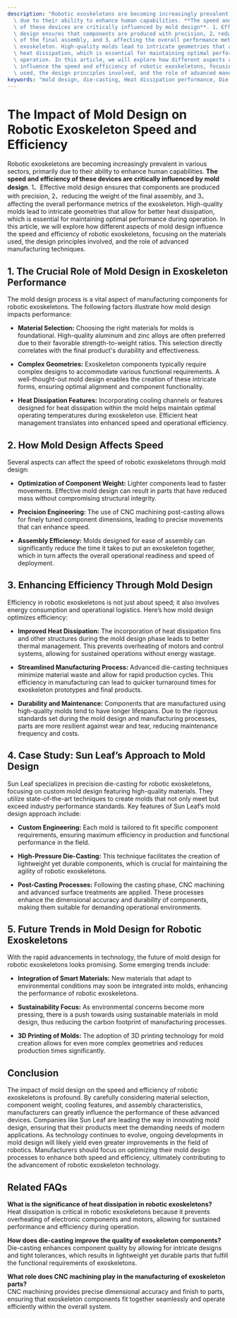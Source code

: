 ```yaml
---
description: "Robotic exoskeletons are becoming increasingly prevalent in various sectors, primarily\
  \ due to their ability to enhance human capabilities. **The speed and efficiency\
  \ of these devices are critically influenced by mold design**. 1、Effective mold\
  \ design ensures that components are produced with precision, 2、reducing the weight\
  \ of the final assembly, and 3、affecting the overall performance metrics of the\
  \ exoskeleton. High-quality molds lead to intricate geometries that allow for better\
  \ heat dissipation, which is essential for maintaining optimal performance during\
  \ operation. In this article, we will explore how different aspects of mold design\
  \ influence the speed and efficiency of robotic exoskeletons, focusing on the materials\
  \ used, the design principles involved, and the role of advanced manufacturing techniques."
keywords: "mold design, die-casting, Heat dissipation performance, Die casting process"
---
```

# The Impact of Mold Design on Robotic Exoskeleton Speed and Efficiency

Robotic exoskeletons are becoming increasingly prevalent in various sectors, primarily due to their ability to enhance human capabilities. **The speed and efficiency of these devices are critically influenced by mold design**. 1、Effective mold design ensures that components are produced with precision, 2、reducing the weight of the final assembly, and 3、affecting the overall performance metrics of the exoskeleton. High-quality molds lead to intricate geometries that allow for better heat dissipation, which is essential for maintaining optimal performance during operation. In this article, we will explore how different aspects of mold design influence the speed and efficiency of robotic exoskeletons, focusing on the materials used, the design principles involved, and the role of advanced manufacturing techniques.

## **1. The Crucial Role of Mold Design in Exoskeleton Performance**

The mold design process is a vital aspect of manufacturing components for robotic exoskeletons. The following factors illustrate how mold design impacts performance:

- **Material Selection:** Choosing the right materials for molds is foundational. High-quality aluminum and zinc alloys are often preferred due to their favorable strength-to-weight ratios. This selection directly correlates with the final product's durability and effectiveness.
  
- **Complex Geometries:** Exoskeleton components typically require complex designs to accommodate various functional requirements. A well-thought-out mold design enables the creation of these intricate forms, ensuring optimal alignment and component functionality.

- **Heat Dissipation Features:** Incorporating cooling channels or features designed for heat dissipation within the mold helps maintain optimal operating temperatures during exoskeleton use. Efficient heat management translates into enhanced speed and operational efficiency. 

## **2. How Mold Design Affects Speed**

Several aspects can affect the speed of robotic exoskeletons through mold design:

- **Optimization of Component Weight:** Lighter components lead to faster movements. Effective mold design can result in parts that have reduced mass without compromising structural integrity.

- **Precision Engineering:** The use of CNC machining post-casting allows for finely tuned component dimensions, leading to precise movements that can enhance speed.

- **Assembly Efficiency:** Molds designed for ease of assembly can significantly reduce the time it takes to put an exoskeleton together, which in turn affects the overall operational readiness and speed of deployment.

## **3. Enhancing Efficiency Through Mold Design**

Efficiency in robotic exoskeletons is not just about speed; it also involves energy consumption and operational logistics. Here’s how mold design optimizes efficiency:

- **Improved Heat Dissipation:** The incorporation of heat dissipation fins and other structures during the mold design phase leads to better thermal management. This prevents overheating of motors and control systems, allowing for sustained operations without energy wastage.

- **Streamlined Manufacturing Process:** Advanced die-casting techniques minimize material waste and allow for rapid production cycles. This efficiency in manufacturing can lead to quicker turnaround times for exoskeleton prototypes and final products.

- **Durability and Maintenance:** Components that are manufactured using high-quality molds tend to have longer lifespans. Due to the rigorous standards set during the mold design and manufacturing processes, parts are more resilient against wear and tear, reducing maintenance frequency and costs.

## **4. Case Study: Sun Leaf’s Approach to Mold Design**

Sun Leaf specializes in precision die-casting for robotic exoskeletons, focusing on custom mold design featuring high-quality materials. They utilize state-of-the-art techniques to create molds that not only meet but exceed industry performance standards. Key features of Sun Leaf’s mold design approach include:

- **Custom Engineering:** Each mold is tailored to fit specific component requirements, ensuring maximum efficiency in production and functional performance in the field.

- **High-Pressure Die-Casting:** This technique facilitates the creation of lightweight yet durable components, which is crucial for maintaining the agility of robotic exoskeletons.

- **Post-Casting Processes:** Following the casting phase, CNC machining and advanced surface treatments are applied. These processes enhance the dimensional accuracy and durability of components, making them suitable for demanding operational environments.

## **5. Future Trends in Mold Design for Robotic Exoskeletons**

With the rapid advancements in technology, the future of mold design for robotic exoskeletons looks promising. Some emerging trends include:

- **Integration of Smart Materials:** New materials that adapt to environmental conditions may soon be integrated into molds, enhancing the performance of robotic exoskeletons.

- **Sustainability Focus:** As environmental concerns become more pressing, there is a push towards using sustainable materials in mold design, thus reducing the carbon footprint of manufacturing processes.

- **3D Printing of Molds:** The adoption of 3D printing technology for mold creation allows for even more complex geometries and reduces production times significantly.

## **Conclusion**

The impact of mold design on the speed and efficiency of robotic exoskeletons is profound. By carefully considering material selection, component weight, cooling features, and assembly characteristics, manufacturers can greatly influence the performance of these advanced devices. Companies like Sun Leaf are leading the way in innovating mold design, ensuring that their products meet the demanding needs of modern applications. As technology continues to evolve, ongoing developments in mold design will likely yield even greater improvements in the field of robotics. Manufacturers should focus on optimizing their mold design processes to enhance both speed and efficiency, ultimately contributing to the advancement of robotic exoskeleton technology.

## **Related FAQs**

**What is the significance of heat dissipation in robotic exoskeletons?**  
Heat dissipation is critical in robotic exoskeletons because it prevents overheating of electronic components and motors, allowing for sustained performance and efficiency during operation.

**How does die-casting improve the quality of exoskeleton components?**  
Die-casting enhances component quality by allowing for intricate designs and tight tolerances, which results in lightweight yet durable parts that fulfill the functional requirements of exoskeletons.

**What role does CNC machining play in the manufacturing of exoskeleton parts?**  
CNC machining provides precise dimensional accuracy and finish to parts, ensuring that exoskeleton components fit together seamlessly and operate efficiently within the overall system.
